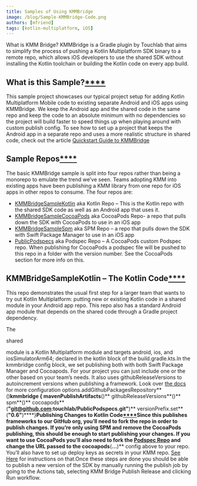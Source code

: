 ```yaml
---
title: Samples of Using KMMBridge
image: /blog/Sample-KMMBridge-Code.png
authors: [mfriend]
tags: [kotlin-multiplatform, iOS]
---
```


What is KMM Bridge?​
KMMBridge is a Gradle plugin by Touchlab that aims to simplify the process of pushing a Kotlin Multiplatform SDK binary to a remote repo, which allows iOS developers to use the shared SDK without installing the Kotlin toolchain or building the Kotlin code on every app build. 

<!--truncate-->

## **What is this Sample?**[****](https://eng.touchlab.dev/blog/2022/10/21/kmmbridge-samples-1#what-is-this-sample)

This sample project showcases our typical project setup for adding Kotlin Multiplatform Mobile code to existing separate Android and iOS apps using KMMBridge. We keep the Android app and the shared code in the same repo and keep the code to an absolute minimum with no dependencies so the project will build faster to speed things up when playing around with custom publish config. To see how to set up a project that keeps the Android app in a separate repo and uses a more realistic structure in shared code, check out the article [Quickstart Guide to KMMBridge](https://touchlab.co/quick-start-with-kmmbridge-1-hour-tutorial/)

## **Sample Repos**[****](https://eng.touchlab.dev/blog/2022/10/21/kmmbridge-samples-1#sample-repos)

The basic KMMBridge sample is split into four repos rather than being a monorepo to emulate the trend we’ve seen. Teams adopting KMM into existing apps have been publishing a KMM library from one repo for iOS apps in other repos to consume. The four repos are:

- [KMMBridgeSampleKotlin](https://github.com/touchlab/KMMBridgeSampleKotlin) aka Kotlin Repo – This is the Kotlin repo with the shared SDK code as well as an Android app that uses it.
- [KMMBridgeSampleCocoaPods](https://github.com/touchlab/KMMBridgeSampleCocoaPods) aka CocoaPods Repo- a repo that pulls down the SDK with CocoaPods to use in an iOS app
- [KMMBridgeSampleSpm](https://github.com/touchlab/KMMBridgeSampleCocoaPods) aka SPM Repo – a repo that pulls down the SDK with Swift Package Manager to use in an iOS app
- [PublicPodspecs](https://github.com/touchlab/PublicPodspecs) aka Podspec Repo – A CocoaPods custom Podspec repo. When publishing for CocoaPods a podspec file will be pushed to this repo in a folder with the version number. See the CocoaPods section for more info on this.

## **KMMBridgeSampleKotlin – The Kotlin Code**[****](https://eng.touchlab.dev/blog/2022/10/21/kmmbridge-samples-1#kmmbridgesamplekotlin---the-kotlin-code)

This repo demonstrates the usual first step for a larger team that wants to try out Kotlin Multiplatform: putting new or existing Kotlin code in a shared module in your Android app repo. This repo also has a standard Android app module that depends on the shared code through a Gradle project dependency.

The 

shared

 module is a Kotlin Multiplatform module and targets android, ios, and iosSimulatorArm64; declared in the kotlin block of the build.gradle.kts.In the kmmbridge config block, we set publishing both with both Swift Package Manager and Cocoapods. For your project you can just include one or the other based on your team’s needs. It also uses githubReleaseVersions to autoincrement versions when publishing a framework. Look over [the docs](https://touchlab.github.io/KMMBridge/general/CONFIGURATION_OVERVIEW) for more configuration options.addGithubPackagesRepository**()**kmmbridge **{**   mavenPublishArtifacts**()**   githubReleaseVersions**()**   spm**()**   cocoapods**(**"git@github.com:touchlab/PublicPodspecs.git"**)**   versionPrefix.set**(**"0.6"**)****}****Publishing Changes to Kotlin Code**[****](https://eng.touchlab.dev/blog/2022/10/21/kmmbridge-samples-1#publishing-changes-to-kotlin-code)Since this publishes frameworks to our GitHub org, you’ll need to fork the repo in order to publish changes. If you’re only using SPM and remove the CocoaPods publishing, this should be enough to start publishing your changes. If you want to use CocoaPods you’ll also need to fork the [Podspec Repo](https://github.com/touchlab/PublicPodspecs) and change the URL passed to the cocoapods**(**...**)** config above to your repo. You’ll also have to set up deploy keys as secrets in your KMM repo. [See Here](https://touchlab.github.io/KMMBridge/cocoapods/COCOAPODS_GITHUB_PODSPEC) for instructions on that.Once these steps are done you should be able to publish a new version of the SDK by manually running the publish job by going to the Actions tab, selecting KMM Bridge Publish Release and clicking Run workflow.